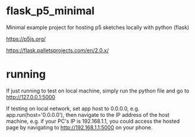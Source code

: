 # flask_p5_minimal
Minimal example project for hosting p5 sketches locally with python (flask)

https://p5js.org/

https://flask.palletsprojects.com/en/2.0.x/

# running
If just running to test on local machine, simply run the python file and go to http://127.0.0.1:5000

If testing on local network, set app host to 0.0.0.0, e.g. app.run(host='0.0.0.0'), then navigate to the IP address of the host machine, e.g. if your PC's IP is 192.168.1.1, you could access the hosted page by navigating to http://192.168.1.1:5000 on your phone.
